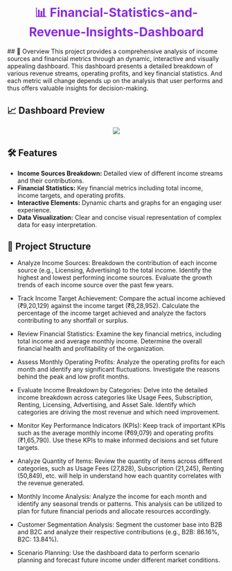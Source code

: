 <div align="center">
  <h1 style="color:#8a2be2;">📊 Financial-Statistics-and-Revenue-Insights-Dashboard</h1>
</div>
## 🚀 Overview
This project provides a comprehensive analysis of income sources and financial metrics through an dynamic, interactive and visually appealing dashboard. This dashboard presents a detailed breakdown of various revenue streams, operating profits, and key financial statistics. And each metric will change depends up on the analysis that user performs and thus offers valuable insights for decision-making.

## 📈 Dashboard Preview
<div align="center">
  <img src="https://github.com/YuvaKrishnaThanneru/Financial-Statistics-and-Revenue-Insights-Dashboard/assets/171606388/e09e9857-54ce-4f99-94c0-9e8a2b764fe1">
</div>

## 🛠️ Features
- **Income Sources Breakdown:** Detailed view of different income streams and their contributions.
- **Financial Statistics:** Key financial metrics including total income, income targets, and operating profits.
- **Interactive Elements:** Dynamic charts and graphs for an engaging user experience.
- **Data Visualization:** Clear and concise visual representation of complex data for easy interpretation.

## 📂 Project Structure
- Analyze Income Sources:
Breakdown the contribution of each income source (e.g., Licensing, Advertising) to the total income.
Identify the highest and lowest performing income sources.
Evaluate the growth trends of each income source over the past few years.

- Track Income Target Achievement:
Compare the actual income achieved (₹9,20,129) against the income target (₹8,28,952).
Calculate the percentage of the income target achieved and analyze the factors contributing to any shortfall or surplus.

- Review Financial Statistics:
Examine the key financial metrics, including total income and average monthly income.
Determine the overall financial health and profitability of the organization.

- Assess Monthly Operating Profits:
Analyze the operating profits for each month and identify any significant fluctuations.
Investigate the reasons behind the peak and low profit months.

- Evaluate Income Breakdown by Categories:
Delve into the detailed income breakdown across categories like Usage Fees, Subscription, Renting, Licensing, Advertising, and Asset Sale.
Identify which categories are driving the most revenue and which need improvement.

- Monitor Key Performance Indicators (KPIs):
Keep track of important KPIs such as the average monthly income (₹69,079) and operating profits (₹1,65,790).
Use these KPIs to make informed decisions and set future targets.

- Analyze Quantity of Items:
Review the quantity of items across different categories, such as Usage Fees (27,828), Subscription (21,245), Renting (50,849), etc. will help in understand how each quantity correlates with the revenue generated.

- Monthly Income Analysis:
Analyze the income for each month and identify any seasonal trends or patterns.
This analysis can be utilized to plan for future financial periods and allocate resources accordingly.

- Customer Segmentation Analysis:
Segment the customer base into B2B and B2C and analyze their respective contributions (e.g., B2B: 86.16%, B2C: 13.84%).

- Scenario Planning:
Use the dashboard data to perform scenario planning and forecast future income under different market conditions.
